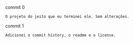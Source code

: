 commit 0

    O projeto do jeito que eu terminei ele. Sem alterações.

commit 1

    Adicionei o commit history, o readme e o license.